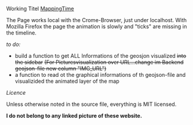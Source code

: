 
Working Titel [MappingTime][1]



The Page works local with the Crome-Browser, just under localhost.
With Mozilla Firefox the page the animation is slowly and "ticks" are missing in the
timeline.

*to do:*

- build a function to get ALL Informations of the geosjon visualized
  ~~into the sidebar~~
  ~~(For Picturesvisualization over URL...change im Backend geojson-file new column "IMG_URL")~~
- a function to read ot the graphical informations of th geojson-file
  and visualizided the animated layer of the map


*Licence*


  Unless otherwise noted in the source file, everything is MIT licensed.

**I do not belong to any linked picture of these website.**

[1]: http://Mtpaa.github.io/MappingTime/index.html
